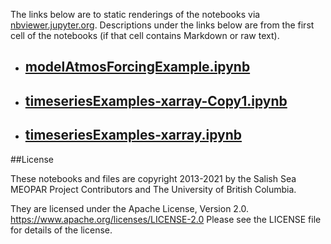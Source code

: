 The links below are to static renderings of the notebooks via
[nbviewer.jupyter.org](https://nbviewer.jupyter.org/).
Descriptions under the links below are from the first cell of the notebooks
(if that cell contains Markdown or raw text).

* ## [modelAtmosForcingExample.ipynb](https://nbviewer.jupyter.org/github/SalishSeaCast/analysis-elise-2/blob/master/notebooks/Examples/modelAtmosForcingExample.ipynb)  
    
* ## [timeseriesExamples-xarray-Copy1.ipynb](https://nbviewer.jupyter.org/github/SalishSeaCast/analysis-elise-2/blob/master/notebooks/Examples/timeseriesExamples-xarray-Copy1.ipynb)  
    
* ## [timeseriesExamples-xarray.ipynb](https://nbviewer.jupyter.org/github/SalishSeaCast/analysis-elise-2/blob/master/notebooks/Examples/timeseriesExamples-xarray.ipynb)  
    

##License

These notebooks and files are copyright 2013-2021
by the Salish Sea MEOPAR Project Contributors
and The University of British Columbia.

They are licensed under the Apache License, Version 2.0.
https://www.apache.org/licenses/LICENSE-2.0
Please see the LICENSE file for details of the license.
